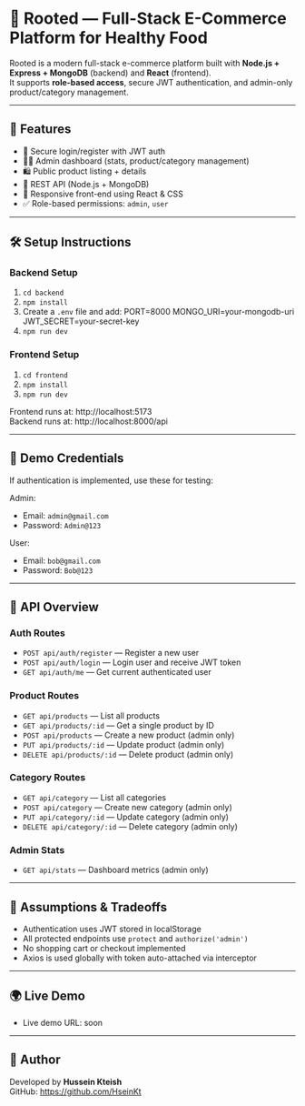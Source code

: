 # 🥦 Rooted — Full-Stack E-Commerce Platform for Healthy Food

Rooted is a modern full-stack e-commerce platform built with **Node.js + Express + MongoDB** (backend) and **React** (frontend).  
It supports **role-based access**, secure JWT authentication, and admin-only product/category management.

---

## 🚀 Features

- 🔐 Secure login/register with JWT auth
- 🧑‍💼 Admin dashboard (stats, product/category management)
- 🛍 Public product listing + details
- 🧾 REST API (Node.js + MongoDB)
- 🎨 Responsive front-end using React & CSS
- ✅ Role-based permissions: `admin`, `user`

---

## 🛠 Setup Instructions

### Backend Setup

1. `cd backend`
2. `npm install`
3. Create a `.env` file and add:
  PORT=8000
  MONGO_URI=your-mongodb-uri
  JWT_SECRET=your-secret-key  
4. `npm run dev`

### Frontend Setup

1. `cd frontend`
2. `npm install`
3. `npm run dev`

Frontend runs at: http://localhost:5173  
Backend runs at: http://localhost:8000/api

---

## 🔑 Demo Credentials

If authentication is implemented, use these for testing:

Admin:
- Email: `admin@gmail.com`
- Password: `Admin@123`

User:
- Email: `bob@gmail.com`
- Password: `Bob@123`

---

## 🧠 API Overview

### Auth Routes

- `POST api/auth/register` — Register a new user
- `POST api/auth/login` — Login user and receive JWT token
- `GET api/auth/me` — Get current authenticated user

### Product Routes

- `GET api/products` — List all products
- `GET api/products/:id` — Get a single product by ID
- `POST api/products` — Create a new product (admin only)
- `PUT api/products/:id` — Update product (admin only)
- `DELETE api/products/:id` — Delete product (admin only)

### Category Routes

- `GET api/category` — List all categories
- `POST api/category` — Create new category (admin only)
- `PUT api/category/:id` — Update category (admin only)
- `DELETE api/category/:id` — Delete category (admin only)

### Admin Stats

- `GET api/stats` — Dashboard metrics (admin only)

---

## 📌 Assumptions & Tradeoffs

- Authentication uses JWT stored in localStorage
- All protected endpoints use `protect` and `authorize('admin')`
- No shopping cart or checkout implemented
- Axios is used globally with token auto-attached via interceptor

---

## 🌍 Live Demo

- Live demo URL: soon

---

## 👤 Author

Developed by **Hussein Kteish**  
GitHub: https://github.com/HseinKt 

